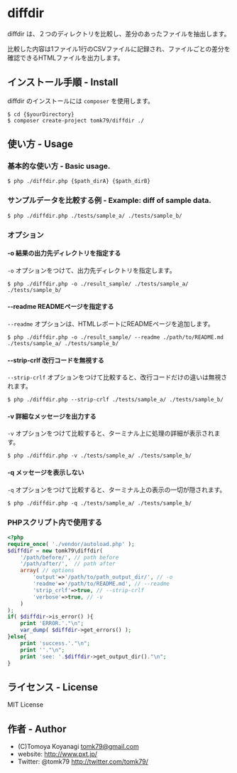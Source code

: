 diffdir
=======

diffdir は、２つのディレクトリを比較し、差分のあったファイルを抽出します。

比較した内容は1ファイル1行のCSVファイルに記録され、ファイルごとの差分を確認できるHTMLファイルを出力します。




## インストール手順 - Install

diffdir のインストールには `composer` を使用します。

```
$ cd {$yourDirectory}
$ composer create-project tomk79/diffdir ./
```

## 使い方 - Usage

### 基本的な使い方 - Basic usage.

```
$ php ./diffdir.php {$path_dirA} {$path_dirB}
```

### サンプルデータを比較する例 - Example: diff of sample data.

```
$ php ./diffdir.php ./tests/sample_a/ ./tests/sample_b/
```

### オプション

#### -o 結果の出力先ディレクトリを指定する

`-o` オプションをつけて、出力先ディレクトリを指定します。

```
$ php ./diffdir.php -o ./result_sample/ ./tests/sample_a/ ./tests/sample_b/
```

#### --readme READMEページを指定する

`--readme` オプションは、HTMLレポートにREADMEページを追加します。

```
$ php ./diffdir.php -o ./result_sample/ --readme ./path/to/README.md ./tests/sample_a/ ./tests/sample_b/
```

#### --strip-crlf 改行コードを無視する

`--strip-crlf` オプションをつけて比較すると、改行コードだけの違いは無視されます。

```
$ php ./diffdir.php --strip-crlf ./tests/sample_a/ ./tests/sample_b/
```

#### -v 詳細なメッセージを出力する

`-v` オプションをつけて比較すると、ターミナル上に処理の詳細が表示されます。

```
$ php ./diffdir.php -v ./tests/sample_a/ ./tests/sample_b/
```


#### -q メッセージを表示しない

`-q` オプションをつけて比較すると、ターミナル上の表示の一切が隠されます。

```
$ php ./diffdir.php -q ./tests/sample_a/ ./tests/sample_b/
```


### PHPスクリプト内で使用する

```php
<?php
require_once( './vendor/autoload.php' );
$diffdir = new tomk79\diffdir(
	'/path/before/', // path before
	'/path/after/',  // path after
	array( // options
		'output'=>'/path/to/path_output_dir/', // -o
		'readme'=>'/path/to/README.md', // --readme
		'strip_crlf'=>true, // --strip-crlf
		'verbose'=>true, // -v
	)
);
if( $diffdir->is_error() ){
	print 'ERROR.'."\n";
	var_dump( $diffdir->get_errors() );
}else{
	print 'success.'."\n";
	print ''."\n";
	print 'see: '.$diffdir->get_output_dir()."\n";
}

```


## ライセンス - License

MIT License


## 作者 - Author

- (C)Tomoya Koyanagi <tomk79@gmail.com>
- website: <http://www.pxt.jp/>
- Twitter: @tomk79 <http://twitter.com/tomk79/>
